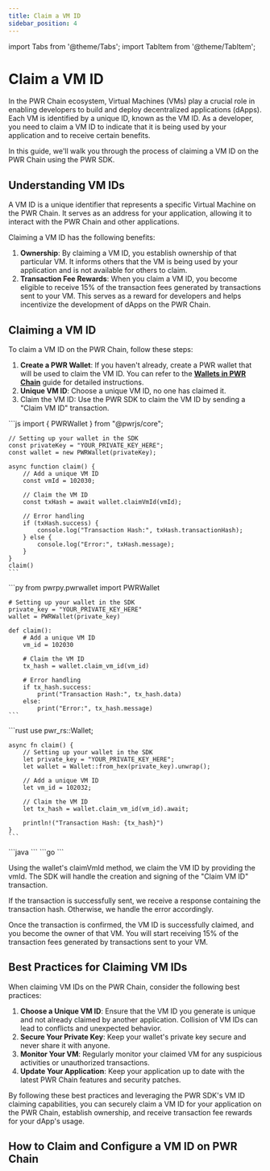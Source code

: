 ```yaml
---
title: Claim a VM ID
sidebar_position: 4
---
```

import Tabs from '@theme/Tabs';
import TabItem from '@theme/TabItem';

# Claim a VM ID

In the PWR Chain ecosystem, Virtual Machines (VMs) play a crucial role in enabling developers to build and deploy decentralized applications (dApps). Each VM is identified by a unique ID, known as the VM ID. As a developer, you need to claim a VM ID to indicate that it is being used by your application and to receive certain benefits.

In this guide, we'll walk you through the process of claiming a VM ID on the PWR Chain using the PWR SDK.

## Understanding VM IDs

A VM ID is a unique identifier that represents a specific Virtual Machine on the PWR Chain. It serves as an address for your application, allowing it to interact with the PWR Chain and other applications.

Claiming a VM ID has the following benefits:

1. **Ownership**: By claiming a VM ID, you establish ownership of that particular VM. It informs others that the VM is being used by your application and is not available for others to claim.
2. **Transaction Fee Rewards**: When you claim a VM ID, you become eligible to receive 15% of the transaction fees generated by transactions sent to your VM. This serves as a reward for developers and helps incentivize the development of dApps on the PWR Chain.

## Claiming a VM ID

To claim a VM ID on the PWR Chain, follow these steps:

1. **Create a PWR Wallet**: If you haven't already, create a PWR wallet that will be used to claim the VM ID. You can refer to the [**Wallets in PWR Chain**](/developers/sdks/wallets-in-pwr-chain) guide for detailed instructions.
2. **Unique VM ID**: Choose a unique VM ID, no one has claimed it.
3. Claim the VM ID: Use the PWR SDK to claim the VM ID by sending a "Claim VM ID" transaction.

<Tabs>
<TabItem value="javascript" label="JavaScript">
    ```js
    import { PWRWallet } from "@pwrjs/core";

    // Setting up your wallet in the SDK
    const privateKey = "YOUR_PRIVATE_KEY_HERE";
    const wallet = new PWRWallet(privateKey);

    async function claim() {
        // Add a unique VM ID
        const vmId = 102030;

        // Claim the VM ID
        const txHash = await wallet.claimVmId(vmId);

        // Error handling
        if (txHash.success) {
            console.log("Transaction Hash:", txHash.transactionHash);
        } else {
            console.log("Error:", txHash.message);
        }
    }
    claim()
    ```
</TabItem>
<TabItem value="python" label="Python">
    ```py
    from pwrpy.pwrwallet import PWRWallet

    # Setting up your wallet in the SDK
    private_key = "YOUR_PRIVATE_KEY_HERE"
    wallet = PWRWallet(private_key)

    def claim():
        # Add a unique VM ID
        vm_id = 102030

        # Claim the VM ID
        tx_hash = wallet.claim_vm_id(vm_id)

        # Error handling
        if tx_hash.success:
            print("Transaction Hash:", tx_hash.data)
        else:
            print("Error:", tx_hash.message)
    ```
</TabItem>
<TabItem value="rust" label="Rust">
    ```rust
    use pwr_rs::Wallet;

    async fn claim() {
        // Setting up your wallet in the SDK
        let private_key = "YOUR_PRIVATE_KEY_HERE";
        let wallet = Wallet::from_hex(private_key).unwrap();

        // Add a unique VM ID
        let vm_id = 102032;

        // Claim the VM ID
        let tx_hash = wallet.claim_vm_id(vm_id).await;

        println!("Transaction Hash: {tx_hash}")
    }
    ```
</TabItem>
<TabItem value="java" label="Java">
    ```java
    ```
</TabItem>
<TabItem value="go" label="Go">
    ```go
    ```
</TabItem>
</Tabs>

Using the wallet's claimVmId method, we claim the VM ID by providing the vmId. The SDK will handle the creation and signing of the "Claim VM ID" transaction.

If the transaction is successfully sent, we receive a response containing the transaction hash. Otherwise, we handle the error accordingly.

Once the transaction is confirmed, the VM ID is successfully claimed, and you become the owner of that VM. You will start receiving 15% of the transaction fees generated by transactions sent to your VM.

## Best Practices for Claiming VM IDs

When claiming VM IDs on the PWR Chain, consider the following best practices:

1. **Choose a Unique VM ID**: Ensure that the VM ID you generate is unique and not already claimed by another application. Collision of VM IDs can lead to conflicts and unexpected behavior.
2. **Secure Your Private Key**: Keep your wallet's private key secure and never share it with anyone.
3. **Monitor Your VM**: Regularly monitor your claimed VM for any suspicious activities or unauthorized transactions.
4. **Update Your Application**: Keep your application up to date with the latest PWR Chain features and security patches.

By following these best practices and leveraging the PWR SDK's VM ID claiming capabilities, you can securely claim a VM ID for your application on the PWR Chain, establish ownership, and receive transaction fee rewards for your dApp's usage.

## How to Claim and Configure a VM ID on PWR Chain
